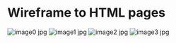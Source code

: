 ﻿# Wireframe to HTML pages
![image0 jpg](https://user-images.githubusercontent.com/114082950/222403198-68490edc-68c3-435b-9231-988d0ea58afe.png)
![image1 jpg](https://user-images.githubusercontent.com/114082950/222403210-ace3fdaa-a7b8-416d-a2a5-90f49784b482.png)
![image2 jpg](https://user-images.githubusercontent.com/114082950/222403226-8cb10a8a-142b-4d12-9916-1c76d31e133f.png)
![image3 jpg](https://user-images.githubusercontent.com/114082950/222403233-f216f3fc-ddce-4e36-9aa9-286cba2ecd8f.png)
